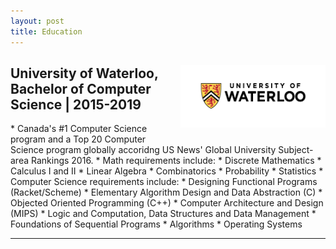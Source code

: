 ```yaml
---
layout: post
title: Education
---
```

<p style="float: right;"><img src="../public/waterloo.png" height="100px" width="232px"></p>
<h2>University of Waterloo, Bachelor of Computer Science | 2015-2019</h2>
* Canada's #1 Computer Science program and a Top 20 Computer Science program globally accoridng US News' Global University Subject-area Rankings 2016.
* Math requirements include: 
  * Discrete Mathematics
  * Calculus I and II
  * Linear Algebra
  * Combinatorics
  * Probability
  * Statistics
* Computer Science requirements include: 
  * Designing Functional Programs (Racket/Scheme)
  * Elementary Algorithm Design and Data Abstraction (C)
  * Objected Oriented Programming (C++)
  * Computer Architecture and Design (MIPS)
  * Logic and Computation, Data Structures and Data Management
  * Foundations of Sequential Programs
  * Algorithms
  * Operating Systems
<hr style="clear:both;">

